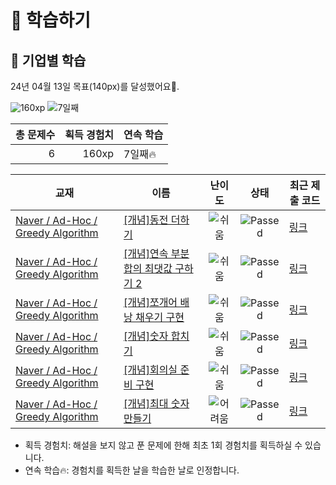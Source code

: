 # 📖 학습하기

## 🚀 기업별 학습
24년 04월 13일 목표(140px)를 달성했어요🥳.

![160xp](https://img.shields.io/badge/EXP-160xp-%235cb85c.svg?for-the-badge)
![7일째](https://img.shields.io/badge/연속학습-7일째-%23E34F26.svg?for-the-badge)

|총 문제수|획득 경험치|연속 학습|
|---:|---:|---|
6|160xp|7일째🔥|

|교재|이름|난이도|상태|최근 제출 코드|
|---|---|:---:|:---:|---|
|[Naver / Ad-Hoc / Greedy Algorithm](https://www.codetree.ai/missions?missionId=14)|[[개념]동전 더하기](https://www.codetree.ai/missions/14/problems/add-coins)|![쉬움][easy]|![Passed][passed]|[링크](https://github.com/rarlala/codetree-TILs/blob/main/240413/%EB%8F%99%EC%A0%84%20%EB%8D%94%ED%95%98%EA%B8%B0/add-coins.py)|
|[Naver / Ad-Hoc / Greedy Algorithm](https://www.codetree.ai/missions?missionId=14)|[[개념]연속 부분 합의 최댓값 구하기 2](https://www.codetree.ai/missions/14/problems/max-of-partial-sum-2)|![쉬움][easy]|![Passed][passed]|[링크](https://github.com/rarlala/codetree-TILs/blob/main/240413/%EC%97%B0%EC%86%8D%20%EB%B6%80%EB%B6%84%20%ED%95%A9%EC%9D%98%20%EC%B5%9C%EB%8C%93%EA%B0%92%20%EA%B5%AC%ED%95%98%EA%B8%B0%202/max-of-partial-sum-2.py)|
|[Naver / Ad-Hoc / Greedy Algorithm](https://www.codetree.ai/missions?missionId=14)|[[개념]쪼개어 배낭 채우기 구현](https://www.codetree.ai/missions/14/problems/implement-fractional-knapsack)|![쉬움][easy]|![Passed][passed]|[링크](https://github.com/rarlala/codetree-TILs/blob/main/240413/%EC%AA%BC%EA%B0%9C%EC%96%B4%20%EB%B0%B0%EB%82%AD%20%EC%B1%84%EC%9A%B0%EA%B8%B0%20%EA%B5%AC%ED%98%84/implement-fractional-knapsack.py)|
|[Naver / Ad-Hoc / Greedy Algorithm](https://www.codetree.ai/missions?missionId=14)|[[개념]숫자 합치기](https://www.codetree.ai/missions/14/problems/merge-numbers)|![쉬움][easy]|![Passed][passed]|[링크](https://github.com/rarlala/codetree-TILs/blob/main/240413/%EC%88%AB%EC%9E%90%20%ED%95%A9%EC%B9%98%EA%B8%B0/merge-numbers.py)|
|[Naver / Ad-Hoc / Greedy Algorithm](https://www.codetree.ai/missions?missionId=14)|[[개념]회의실 준비 구현](https://www.codetree.ai/missions/14/problems/implement-scheduling-meeting-room)|![쉬움][easy]|![Passed][passed]|[링크](https://github.com/rarlala/codetree-TILs/blob/main/240413/%ED%9A%8C%EC%9D%98%EC%8B%A4%20%EC%A4%80%EB%B9%84%20%EA%B5%AC%ED%98%84/implement-scheduling-meeting-room.py)|
|[Naver / Ad-Hoc / Greedy Algorithm](https://www.codetree.ai/missions?missionId=14)|[[개념]최대 숫자 만들기](https://www.codetree.ai/missions/14/problems/make-biggest-num)|![어려움][hard]|![Passed][passed]|[링크](https://github.com/rarlala/codetree-TILs/blob/main/240413/%EC%B5%9C%EB%8C%80%20%EC%88%AB%EC%9E%90%20%EB%A7%8C%EB%93%A4%EA%B8%B0/make-biggest-num.py)|


* 획득 경험치: 해설을 보지 않고 푼 문제에 한해 최초 1회 경험치를 획득하실 수 있습니다.
* 연속 학습🔥: 경험치를 획득한 날을 학습한 날로 인정합니다.










[b5]: https://img.shields.io/badge/Bronze_5-%235D3E31.svg
[b4]: https://img.shields.io/badge/Bronze_4-%235D3E31.svg
[b3]: https://img.shields.io/badge/Bronze_3-%235D3E31.svg
[b2]: https://img.shields.io/badge/Bronze_2-%235D3E31.svg
[b1]: https://img.shields.io/badge/Bronze_1-%235D3E31.svg
[s5]: https://img.shields.io/badge/Silver_5-%23394960.svg
[s4]: https://img.shields.io/badge/Silver_4-%23394960.svg
[s3]: https://img.shields.io/badge/Silver_3-%23394960.svg
[s2]: https://img.shields.io/badge/Silver_2-%23394960.svg
[s1]: https://img.shields.io/badge/Silver_1-%23394960.svg
[g5]: https://img.shields.io/badge/Gold_5-%23FFC433.svg
[g4]: https://img.shields.io/badge/Gold_4-%23FFC433.svg
[g3]: https://img.shields.io/badge/Gold_3-%23FFC433.svg
[g2]: https://img.shields.io/badge/Gold_2-%23FFC433.svg
[g1]: https://img.shields.io/badge/Gold_1-%23FFC433.svg
[p5]: https://img.shields.io/badge/Platinum_5-%2376DDD8.svg
[p4]: https://img.shields.io/badge/Platinum_4-%2376DDD8.svg
[p3]: https://img.shields.io/badge/Platinum_3-%2376DDD8.svg
[p2]: https://img.shields.io/badge/Platinum_2-%2376DDD8.svg
[p1]: https://img.shields.io/badge/Platinum_1-%2376DDD8.svg
[passed]: https://img.shields.io/badge/Passed-%23009D27.svg
[failed]: https://img.shields.io/badge/Failed-%23D24D57.svg
[easy]: https://img.shields.io/badge/쉬움-%235cb85c.svg?for-the-badge
[medium]: https://img.shields.io/badge/보통-%23FFC433.svg?for-the-badge
[hard]: https://img.shields.io/badge/어려움-%23D24D57.svg?for-the-badge